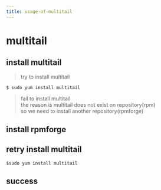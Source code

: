 ```yaml
---
title: usage-of-multitail
---
```


# multitail
## install multitail
> try to install multitail

```
$ sudo yum install multitail
```

> fail to install multitail  
> the reason is multitail does not exist on repository(rpm)  
> so we need to install another repository(rpmforge)

## install rpmforge  

## retry install multitail
```
$sudo yum install multitail
```

## success
